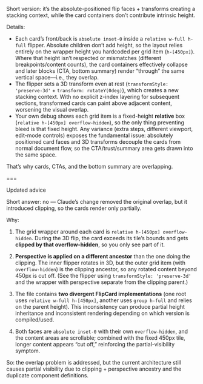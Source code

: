 Short version: it’s the absolute-positioned flip faces + transforms creating a stacking context, while the card containers don’t contribute intrinsic height.

Details:

* Each card’s front/back is `absolute inset-0` inside a `relative w-full h-full` flipper. Absolute children don’t add height, so the layout relies entirely on the wrapper height you hardcoded per grid item (`h-[450px]`). Where that height isn’t respected or mismatches (different breakpoints/content counts), the card containers effectively collapse and later blocks (CTA, bottom summary) render “through” the same vertical space—i.e., they overlap. &#x20;
* The flipper sets a 3D transform even at rest (`transformStyle: 'preserve-3d'` + `transform: rotateY(0deg)`), which creates a new stacking context. With no explicit z-index layering for subsequent sections, transformed cards can paint above adjacent content, worsening the visual overlap.&#x20;
* Your own debug shows each grid item is a fixed-height **relative** box (`relative h-[450px] overflow-hidden`), so the only thing preventing bleed is that fixed height. Any variance (extra steps, different viewport, edit-mode controls) exposes the fundamental issue: absolutely positioned card faces and 3D transforms decouple the cards from normal document flow, so the CTA/trust/summary area gets drawn into the same space. &#x20;

That’s why cards, CTAs, and the bottom summary are overlapping.

===

Updated advice

Short answer: no — Claude’s change removed the original overlap, but it introduced clipping, so the cards render only partially.

Why:

1. The grid wrapper around each card is `relative h-[450px] overflow-hidden`. During the 3D flip, the card exceeds its tile’s bounds and gets **clipped by that overflow-hidden**, so you only see part of it.  &#x20;

2. **Perspective is applied on a different ancestor** than the one doing the clipping. The inner flipper rotates in 3D, but the outer grid item (with `overflow-hidden`) is the clipping ancestor, so any rotated content beyond 450px is cut off. (See the flipper using `transformStyle: 'preserve-3d'` and the wrapper with perspective separate from the clipping parent.) &#x20;

3. The file contains **two divergent FlipCard implementations** (one root uses `relative w-full h-[450px]`, another uses `group h-full` and relies on the parent height). This inconsistency can produce partial height inheritance and inconsistent rendering depending on which version is compiled/used. &#x20;

4. Both faces are `absolute inset-0` with their own `overflow-hidden`, and the content areas are scrollable; combined with the fixed 450px tile, longer content appears “cut off,” reinforcing the partial-visibility symptom.&#x20;

So: the overlap problem is addressed, but the current architecture still causes partial visibility due to clipping + perspective ancestry and the duplicate component definitions.


